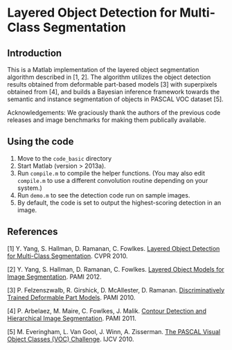 # Layered Object Detection for Multi-Class Segmentation

## Introduction

This is a Matlab implementation of the layered object segmentation algorithm described in [1, 2]. The algorithm utilizes the object detection results obtained from deformable part-based models [3] with superpixels obtained from [4], and builds a Bayesian inference framework towards the semantic and instance segmentation of objects in PASCAL VOC dataset [5]. 

Acknowledgements: We graciously thank the authors of the previous code releases and image benchmarks for making them publically available.

## Using the code

1. Move to the `code_basic` directory
2. Start Matlab (version > 2013a).
3. Run `compile.m` to compile the helper functions. (You may also edit `compile.m` to use a different convolution routine depending on your system.)
4. Run `demo.m` to see the detection code run on sample images.
5. By default, the code is set to output the highest-scoring detection in an image.

## References

[1] Y. Yang, S. Hallman, D. Ramanan, C. Fowlkes. [Layered Object Detection for Multi-Class Segmentation](https://yangyi02.github.io/research/layers/index.html). CVPR 2010.

[2] Y. Yang, S. Hallman, D. Ramanan, C. Fowlkes. [Layered Object Models for Image Segmentation](https://yangyi02.github.io/research/layers/index.html). PAMI 2012.

[3] P. Felzenszwalb, R. Girshick, D. McAllester, D. Ramanan. [Discriminatively Trained Deformable Part Models](http://www.rossgirshick.info/latent/). PAMI 2010.

[4] P. Arbelaez, M. Maire, C. Fowlkes, J. Malik. [Contour Detection and Hierarchical Image Segmentation](https://www2.eecs.berkeley.edu/Research/Projects/CS/vision/grouping/resources.html). PAMI 2011.

[5] M. Everingham, L. Van Gool, J. Winn, A. Zisserman. [The PASCAL Visual Object Classes (VOC) Challenge](http://host.robots.ox.ac.uk/pascal/VOC/). IJCV 2010.

